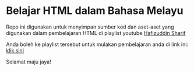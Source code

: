 # Belajar HTML dalam Bahasa Melayu

Repo ini digunakan untuk menyimpan sumber kod dan aset-aset yang digunakan dalam pembelajaran HTML di playlist youtube [Hafizuddin Sharif](https://www.youtube.com/c/HafizuddinSharif)

Anda boleh ke playlist tersebut untuk mulakan pembelajaran anda di link ini: [klik sini](https://www.youtube.com/c/HafizuddinSharif)

Selamat maju jaya!

